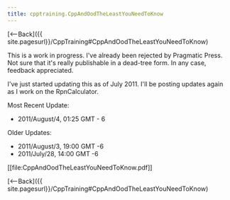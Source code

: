 ```yaml
---
title: cpptraining.CppAndOodTheLeastYouNeedToKnow
---
```

[<--Back]({{ site.pagesurl}}/CppTraining#CppAndOodTheLeastYouNeedToKnow)

This is a work in progress. I've already been rejected by Pragmatic Press. Not sure that it's really publishable in a dead-tree form. In any case, feedback appreciated.

I've just started updating this as of July 2011. I'll be posting updates again as I work on the RpnCalculator.

Most Recent Update: 
* 2011/August/4, 01:25 GMT - 6

Older Updates:
* 2011/August/3, 19:00 GMT -6
* 2011/July/28, 14:00 GMT -6

[[file:CppAndOodTheLeastYouNeedToKnow.pdf]]

[<--Back]({{ site.pagesurl}}/CppTraining#CppAndOodTheLeastYouNeedToKnow)

